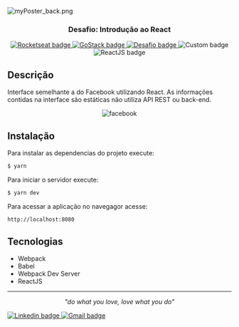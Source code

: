 ![myPoster_back.png](https://www.imagemhost.com.br/images/2020/08/26/myPoster_back.png)

<h3 align="center">
  Desafio: Introdução ao React
</h3> 

<p align="center">
    <a href="https://rocketseat.com.br/">
        <img alt="Rocketseat badge" src="https://img.shields.io/static/v1?label=&style=plastic&logo=data:image/png;base64,iVBORw0KGgoAAAANSUhEUgAAAA8AAAAPCAYAAAA71pVKAAAABmJLR0QA/wD/AP+gvaeTAAAA4klEQVQokY3RPUqDQRDG8R8SjYUHsAw2IqI2gngDGxs7A1YWVn5cQvCjsxcPkAtY6xHsBCGilTbRwkYlFu8E1pfs5h142J3h+e8wszSPNrro4RGDpuAuXjFM9NQEPK1BI/UmgSdhvMMqrhJ4rwTu4DeMR1Fbi/wdczlwE19Jlxcc4z7ybmqewUJoA2+ZOYeqHfyLy4J5pB8c1sEOPieAH9jKzdjGQQbsY2UcNBXnPL4zD2/jIdd1GWdo4XZM504OhBusx72F/doIRbiPRdUXnYd5VrXEC0yX4AGecY2lpF7sCH+4ClIXrE+qbgAAAABJRU5ErkJggg==&message=Rocketseat&color=7159c1&logoColor=cyan">
    <a/>     
    <a href="https://rocketseat.com.br/gostack">
        <img alt="GoStack badge" src="https://img.shields.io/static/v1?label=Bootcamp&message=GoStack%2010&color=green&style=plastic">
    <a/>
    <a href="https://github.com/Rocketseat/bootcamp-gostack-desafio-04/blob/master/README.md#desafio-04-introdu%C3%A7%C3%A3o-ao-react">
        <img alt="Desafio badge" src="https://img.shields.io/static/v1?label=Desafio&message=04&color=orange&style=plastic">
    <a/>  
    <img alt="Custom badge" src="https://img.shields.io/static/v1?label=License&message=MIT&color=blue&style=plastic"> 
        <img alt="ReactJS badge" src="https://img.shields.io/static/v1?label=&style=plastic&logo=React&message=ReactJS&logoColor=white&color=61DAFB"> 
    
</p>

## Descrição
        
Interface semelhante a do Facebook utilizando React. As informações contidas na interface são estáticas não utiliza API REST ou back-end.

<p align="center">
    <img src="https://i.ibb.co/986bR3B/facebook.png" alt="facebook" border="0">
</p>               
  
## Instalação

Para instalar as dependencias do projeto execute:
```sh
$ yarn
```  

Para iniciar o servidor execute:
```sh
$ yarn dev
```  

Para acessar a aplicação no navegagor acesse:

```sh
http://localhost:8080
```

## Tecnologias  

  - Webpack
  - Babel
  - Webpack Dev Server
  - ReactJS
  
---
<p align="center" size="0.1">
    <i>"do what you love, love what you do"</i>
</p>

<p align="left">
    <a href="https://www.linkedin.com/in/alvarinojr/" target="_blank">
        <img alt="Linkedin badge" src="https://img.shields.io/static/v1?label=&style=flat-square&logo=linkedin&message=Linkedin&colorB=555">
    </>    
    <a href="mailto:alvarinojr@gmail.com" target="_blank">
        <img alt="Gmail badge" src="https://img.shields.io/static/v1?label=&style=flat-square&logo=gmail&colorB=555&message=Email">
    </>    
</p>
